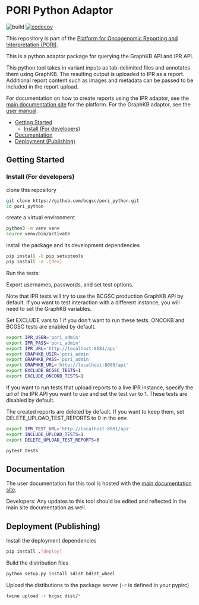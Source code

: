 
# PORI Python Adaptor

![build](https://github.com/bcgsc/pori_python/workflows/build/badge.svg) [![codecov](https://codecov.io/gh/bcgsc/pori_python/branch/master/graph/badge.svg)](https://codecov.io/gh/bcgsc/pori_python)

This repository is part of the [Platform for Oncogenomic Reporting and Interpretation (PORI)](https://bcgsc.github.io/pori/).

This is a python adaptor package for querying the GraphKB API and IPR API.

This python tool takes in variant inputs as tab-delimited files and annotates them using GraphKB.
The resulting output is uploaded to IPR as a report. Additional report content such as images and
metadata can be passed to be included in the report upload.

For documentation on how to create reports using the IPR adaptor, see the [main documentation site](https://bcgsc.github.io/pori/) for the platform. For the GraphKB adaptor, see the [user manual](https://bcgsc.github.io/pori/graphkb/scripting/).

- [Getting Started](#getting-started)
  - [Install (For developers)](#install-for-developers)
- [Documentation](#documentation)
- [Deployment (Publishing)](#deployment-publishing)

## Getting Started

### Install (For developers)

clone this repository

```bash
git clone https://github.com/bcgsc/pori_python.git
cd pori_python
```

create a virtual environment

```bash
python3 -m venv venv
source venv/bin/activate
```

install the package and its development dependencies

```bash
pip install -U pip setuptools
pip install -e .[dev]
```

Run the tests:

Export usernames, passwords, and set test options.

Note that IPR tests will try to use the BCGSC production GraphKB API by default.
If you want to test interaction with a different instance, you will need to
set the GraphKB variables.

Set EXCLUDE vars to 1 if you don't want to run these tests.
ONCOKB and BCGSC tests are enabled by default.

```bash
export IPR_USER='pori_admin'
export IPR_PASS='pori_admin'
export IPR_URL='http://localhost:8081/api'
export GRAPHKB_USER='pori_admin'
export GRAPHKB_PASS='pori_admin'
export GRAPHKB_URL='http://localhost:8080/api'
export EXCLUDE_BCGSC_TESTS=1
export EXCLUDE_ONCOKB_TESTS=1
```

If you want to run tests that upload reports to a live IPR instance,
specify the url of the IPR API you want to use and set the test var to 1.
These tests are disabled by default.

The created reports are deleted by default. If you want to keep them,
set DELETE_UPLOAD_TEST_REPORTS to 0 in the env.

```bash
export IPR_TEST_URL='http://localhost:8081/api'
export INCLUDE_UPLOAD_TESTS=1
export DELETE_UPLOAD_TEST_REPORTS=0
```

```bash
pytest tests
```

## Documentation

The user documentation for this tool is hosted with the [main documentation site](https://bcgsc.github.io/pori/).

Developers: Any updates to this tool should be edited and reflected in the main site documentation as well.


## Deployment (Publishing)

Install the deployment dependencies

```bash
pip install .[deploy]
```

Build the distribution files

```bash
python setup.py install sdist bdist_wheel
```

Upload the distibutions to the package server (`-r` is defined in your pypirc)

```bash
twine upload -r bcgsc dist/*
```
